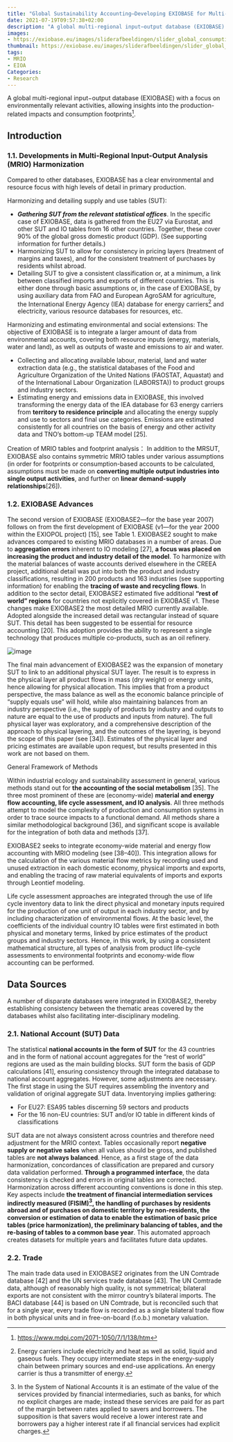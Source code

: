```yaml
---
title: "Global Sustainability Accounting—Developing EXIOBASE for Multi-Regional Footprint Analysis"
date: 2021-07-19T09:57:38+02:00
description: "A global multi-regional input−output database (EXIOBASE) with a focus on environmentally relevant activities, allowing insights into the production-related impacts and consumption footprints."
images:
- https://exiobase.eu/images/sliderafbeeldingen/slider_global_consumption.PNG
thumbnail: https://exiobase.eu/images/sliderafbeeldingen/slider_global_consumption.PNG
tags:
- MRIO
- EIOA
Categories:
- Research
---
```


A global multi-regional input−output database (EXIOBASE) with a focus on environmentally relevant activities, allowing insights into the production-related impacts and consumption footprints[^fo].

## Introduction
### 1.1. Developments in Multi-Regional Input-Output Analysis (MRIO) Harmonization

Compared to other databases, EXIOBASE has a clear environmental and resource focus with high levels of detail in primary production.

Harmonizing and detailing supply and use tables (SUT):
* ***Gathering SUT from the relevant statistical offices***. In the specific case of EXIOBASE, data is gathered from the EU27 via Eurostat, and other SUT and IO tables from 16 other countries. Together, these cover 90% of the global gross domestic product (GDP). (See supporting
information for further details.)
* Harmonizing SUT to allow for consistency in pricing layers (treatment of margins and taxes), and for the consistent treatment of purchases by residents whilst abroad.
* Detailing SUT to give a consistent classification or, at a minimum, a link between classified imports and exports of different countries. This is either done through basic assumptions or, in the case of EXIOBASE, by using auxiliary data from FAO and European AgroSAM for
agriculture, the International Energy Agency (IEA) database for energy carriers[^ca] and electricity, various resource databases for resources, etc.

Harmonizing and estimating environmental and social extensions:
The objective of EXIOBASE is to integrate a larger amount of data from environmental accounts,
covering both resource inputs (energy, materials, water and land), as well as outputs of waste and
emissions to air and water.
* Collecting and allocating available labour, material, land and water extraction data (e.g., the
statistical databases of the Food and Agriculture Organization of the United Nations
(FAOSTAT, Aquastat) and of the International Labour Organization (LABORSTA)) to product
groups and industry sectors.
* Estimating energy and emissions data in EXIOBASE, this involved transforming the energy data of the IEA database for 63 energy carriers from **territory to residence principle** and allocating the energy supply and use to sectors and final use categories. Emissions are estimated consistently for all countries on the basis of energy and other activity data and TNO’s bottom-up TEAM model [25].

Creation of MRIO tables and footprint analysis：
In addition to the MRSUT, EXIOBASE also contains symmetric MRIO tables under various
assumptions (in order for footprints or consumption-based accounts to be calculated, assumptions must
be made on **converting multiple output industries into single output activities**, and further on **linear demand-supply relationships**[26]).

### 1.2. EXIOBASE Advances

The second version of EXIOBASE (EXIOBASE2—for the base year 2007) follows on from the first development of EXIOBASE (v1—for the year 2000 within the EXIOPOL project) [15], see Table 1.
EXIOBASE2 sought to make advances compared to existing MRIO databases in a number of areas. Due
to **aggregation errors** inherent to IO modeling [27], **a focus was placed on increasing the product and industry detail of the model**. To harmonize with the material balances of waste accounts derived elsewhere in the CREEA project, additional detail was put into both the product and industry classifications, resulting in 200 products and 163 industries (see supporting information) for enabling the **tracing of waste and recycling flows**. In addition to the sector detail, EXIOBASE2 estimated five additional **“rest of world” regions** for countries not explicitly covered in EXIOBASE v1. These changes make EXIOBASE2 the most detailed MRIO currently available. Adopted alongside the increased detail was rectangular instead of square SUT. This detail has been suggested to be essential for resource accounting [20]. This adoption provides the ability to represent a single technology that produces multiple co-products, such as an oil refinery.

![image](https://user-images.githubusercontent.com/65668613/126135268-e9224927-dbdd-4670-9e1c-51e1a638a166.png)

The final main advancement of EXIOBASE2 was the expansion of monetary SUT to link to an
additional physical SUT layer. The result is to express in the physical layer all product flows in mass (dry
weight) or energy units, hence allowing for physical allocation. This implies that from a product
perspective, the mass balance as well as the economic balance principle of “supply equals use” will hold,
while also maintaining balances from an industry perspective (i.e., the supply of products by industry
and outputs to nature are equal to the use of products and inputs from nature). The full physical layer was
exploratory, and a comprehensive description of the approach to physical layering, and the outcomes of
the layering, is beyond the scope of this paper (see [34]). Estimates of the physical layer and pricing
estimates are available upon request, but results presented in this work are not based on them.

General Framework of Methods

Within industrial ecology and sustainability assessment in general, various methods stand out for **the accounting of the social metabolism** [35]. The three most prominent of these are (economy-wide)
**material and energy flow accounting, life cycle assessment, and IO analysis**. All three methods attempt to model the complexity of production and consumption systems in order to trace source impacts to a functional demand. All methods share a similar methodological background [36], and significant scope is available for the integration of both data and methods [37].

EXIOBASE2 seeks to integrate economy-wide material and energy flow accounting with MRIO modeling (see [38–40]). This integration allows for the calculation of the various material flow metrics by recording used and unused extraction in each domestic economy, physical imports and exports, and enabling the tracing of raw material equivalents of imports and exports through Leontief modeling.

Life cycle assessment approaches are integrated through the use of life cycle inventory data to link the direct physical and monetary inputs required for the production of one unit of output in each industry sector, and by including characterization of environmental flows. At the basic level, the coefficients of the individual country IO tables were first estimated in both physical and monetary terms, linked by price estimates of the product groups and industry sectors. Hence, in this work, by using a consistent mathematical structure, all types of analysis from product life-cycle assessments to environmental footprints and economy-wide flow accounting can be performed.

## Data Sources

A number of disparate databases were integrated in EXIOBASE2, thereby establishing consistency
between the thematic areas covered by the databases whilst also facilitating inter-disciplinary modeling.

### 2.1. National Account (SUT) Data

The statistical **national accounts in the form of SUT** for the 43 countries and in the form of national account aggregates for the “rest of world” regions are used as the main building blocks. SUT form the basis of GDP calculations [41], ensuring consistency through the integrated database to national account aggregates. However, some adjustments are necessary. The first stage in using the SUT requires assembling the inventory and validation of original aggregate SUT data. Inventorying implies gathering:

* For EU27: ESA95 tables discerning 59 sectors and products
* For the 16 non-EU countries: SUT and/or IO table in different kinds of classifications

SUT data are not always consistent across countries and therefore need adjustment for the MRIO
context. Tables occasionally report **negative supply or negative sales** when all values should be gross,
and published tables are **not always balanced**. Hence, as a first stage of the data harmonization,
concordances of classification are prepared and cursory data validation performed. **Through a programmed interface**, the data consistency is checked and errors in original tables are corrected.
Harmonization across different accounting conventions is done in this step. Key aspects include **the treatment of financial intermediation services indirectly measured (FISIM)[^FISIM], the handling of purchases by residents abroad and of purchases on domestic territory by non-residents, the conversion or estimation of data to enable the estimation of basic price tables (price harmonization), the preliminary balancing of tables, and the re-basing of tables to a common base year**. This automated approach creates datasets for
multiple years and facilitates future data updates.

### 2.2. Trade

The main trade data used in EXIOBASE2 originates from the UN Comtrade database [42] and the
UN services trade database [43]. The UN Comtrade data, although of reasonably high quality, is not
symmetrical; bilateral exports are not consistent with the mirror country’s bilateral imports. The BACI
database [44] is based on UN Comtrade, but is reconciled such that for a single year, every trade
flow is recorded as a single bilateral trade flow in both physical units and in free-on-board (f.o.b.)
monetary valuation.











[^fo]: https://www.mdpi.com/2071-1050/7/1/138/htm
[^ca]: Energy carriers include electricity and heat as well as solid, liquid and gaseous fuels. They occupy intermediate steps in the energy-supply chain between primary sources and end-use applications. An energy carrier is thus a transmitter of energy.
[^FISIM]: In the System of National Accounts it is an estimate of the value of the services provided by financial intermediaries, such as banks, for which no explicit charges are made; instead these services are paid for as part of the margin between rates applied to savers and borrowers. The supposition is that savers would receive a lower interest rate and borrowers pay a higher interest rate if all financial services had explicit charges.
